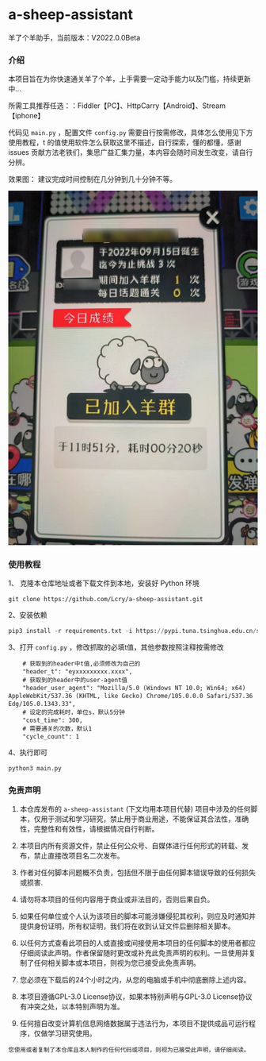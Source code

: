 # a-sheep-assistant
羊了个羊助手，当前版本：V2022.0.0Beta

### 介绍

本项目旨在为你快速通关羊了个羊，上手需要一定动手能力以及门槛，持续更新中...

所需工具推荐任选：：Fiddler【PC】、HttpCarry【Android】、Stream【iphone】

代码见 `main.py` ，配置文件 `config.py` 需要自行按需修改，具体怎么使用见下方使用教程，t 的值使用软件怎么获取这里不描述，自行探索，懂的都懂，感谢 issues 贡献方法老铁们，集思广益汇集力量，本内容会随时间发生改变，请自行分辨。

效果图： 建议完成时间控制在几分钟到几十分钟不等。

![效果图](./preview1.png)


### 使用教程
1、 克隆本仓库地址或者下载文件到本地，安装好 Python 环境
```shell
git clone https://github.com/Lcry/a-sheep-assistant.git
```
2、安装依赖
```python
pip3 install -r requirements.txt -i https://pypi.tuna.tsinghua.edu.cn/simple
```

3、打开 `config.py` ，修改抓取的必填t值，其他参数按照注释按需修改
```shell
    # 获取到的header中t值,必须修改为自己的
    "header_t": "eyxxxxxxxxx.xxxx",
    # 获取到的header中的user-agent值
    "header_user_agent": "Mozilla/5.0 (Windows NT 10.0; Win64; x64) AppleWebKit/537.36 (KHTML, like Gecko) Chrome/105.0.0.0 Safari/537.36 Edg/105.0.1343.33",
    # 设定的完成耗时，单位s，默认5分钟
    "cost_time": 300,
    # 需要通关的次数，默认1
    "cycle_count": 1
```

4、执行即可
```python
python3 main.py
```

### 免责声明

1. 本仓库发布的 `a-sheep-assistant` (下文均用本项目代替) 项目中涉及的任何脚本，仅用于测试和学习研究，禁止用于商业用途，不能保证其合法性，准确性，完整性和有效性，请根据情况自行判断。

2. 本项目内所有资源文件，禁止任何公众号、自媒体进行任何形式的转载、发布，禁止直接改项目名二次发布。

3. 作者对任何脚本问题概不负责，包括但不限于由任何脚本错误导致的任何损失或损害.

4. 请勿将本项目的任何内容用于商业或非法目的，否则后果自负。

5. 如果任何单位或个人认为该项目的脚本可能涉嫌侵犯其权利，则应及时通知并提供身份证明，所有权证明，我们将在收到认证文件后删除相关脚本。

6. 以任何方式查看此项目的人或直接或间接使用本项目的任何脚本的使用者都应仔细阅读此声明。作者保留随时更改或补充此免责声明的权利。一旦使用并复制了任何相关脚本或本项目，则视为您已接受此免责声明。

7. 您必须在下载后的24个小时之内，从您的电脑或手机中彻底删除上述内容。

8. 本项目遵循GPL-3.0 License协议，如果本特别声明与GPL-3.0 License协议有冲突之处，以本特别声明为准。

9. 任何擅自改变计算机信息网络数据属于违法行为，本项目不提供成品可运行程序，仅做学习研究使用。

`您使用或者复制了本仓库且本人制作的任何代码或项目，则视为已接受此声明，请仔细阅读。`
